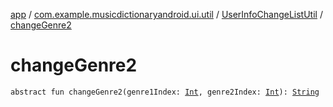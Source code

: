 [app](../../index.md) / [com.example.musicdictionaryandroid.ui.util](../index.md) / [UserInfoChangeListUtil](index.md) / [changeGenre2](./change-genre2.md)

# changeGenre2

`abstract fun changeGenre2(genre1Index: `[`Int`](https://kotlinlang.org/api/latest/jvm/stdlib/kotlin/-int/index.html)`, genre2Index: `[`Int`](https://kotlinlang.org/api/latest/jvm/stdlib/kotlin/-int/index.html)`): `[`String`](https://kotlinlang.org/api/latest/jvm/stdlib/kotlin/-string/index.html)